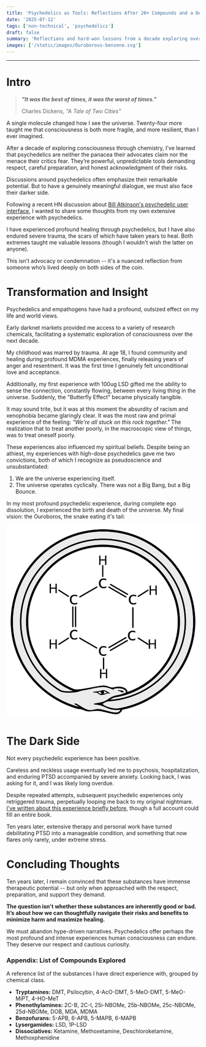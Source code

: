```yaml
---
title: 'Psychedelics as Tools: Reflections After 20+ Compounds and a Decade of Experiments'
date: '2025-07-12'
tags: ['non-technical', 'psychedelics']
draft: false
summary: 'Reflections and hard-won lessons from a decade exploring over 20 psychedelic compounds.'
images: ['/static/images/Ouroborous-benzene.svg']
---
```


<TOCInline toc={props.toc} indentDepth={4} asDisclosure />

---

# Intro

> **_"It was the best of times, it was the worst of times."_**
>
> Charles Dickens, _"A Tale of Two Cities"_

A single molecule changed how I see the universe. Twenty-four more taught me that consciousness is both more fragile, and more resilient, than I ever imagined.

After a decade of exploring consciousness through chemistry, I've learned that psychedelics are neither the panacea their advocates claim nor the menace their critics fear. They’re powerful, unpredictable tools demanding respect, careful preparation, and honest acknowledgment of their risks.

Discussions around psychedelics often emphasize their remarkable potential. But to have a genuinely meaningful dialogue, we must also face their darker side.

Following a recent HN discussion about [Bill Atkinson's psychedelic user interface](https://news.ycombinator.com/item?id=44530767), I wanted to share some thoughts from my own extensive experience with psychedelics.

I have experienced profound healing through psychedelics, but I have also endured severe trauma, the scars of which have taken years to heal. Both extremes taught me valuable lessons (though I wouldn't wish the latter on anyone).

This isn't advocacy or condemnation -- it's a nuanced reflection from someone who’s lived deeply on both sides of the coin.

# Transformation and Insight

Psychedelics and empathogens have had a profound, outsized effect on my life and world views.

Early darknet markets provided me access to a variety of research chemicals, facilitating a systematic exploration of consciousness over the next decade.

My childhood was marred by trauma. At age 18, I found community and healing during profound MDMA experiences, finally releasing years of anger and resentment. It was the first time I genuinely felt unconditional love and acceptance.

Additionally, my first experience with 100ug LSD gifted me the ability to sense the connection, constantly flowing, between every living thing in the universe. Suddenly, the "Butterfly Effect" became physically tangible.

It may sound trite, but it was at this moment the absurdity of racism and xenophobia became glaringly clear. It was the most raw and primal experience of the feeling: _"We're all stuck on this rock together."_ The realization that to treat another poorly, in the macroscopic view of things, was to treat oneself poorly.

These experiences also influenced my spiritual beliefs. Despite being an athiest, my experiences with high-dose psychedelics gave me two convictions, both of which I recognize as pseudoscience and unsubstantiated:

1. We are the universe experiencing itself.
2. The universe operates cyclically. There was not a Big Bang, but a Big Bounce.

In my most profound psychedelic experience, during complete ego dissolution, I experienced the birth and death of the universe. My final vision: the Ouroboros, the snake eating it's tail:

![An Ouroboros encircles a benzene ring](/static/images/Ouroboros-benzene.svg)

# The Dark Side

Not every psychedelic experience has been positive.

Careless and reckless usage eventually led me to psychosis, hospitalization, and enduring PTSD accompanied by severe anxiety. Looking back, I was asking for it, and I was likely long overdue.

Despite repeated attempts, subsequent psychedelic experiences only retriggered trauma, perpetually looping me back to my original nightmare. [I've written about this experience briefly before](https://news.ycombinator.com/item?id=22993060), though a full account could fill an entire book.

Ten years later, extensive therapy and personal work have turned debilitating PTSD into a manageable condition, and something that now flares only rarely, under extreme stress.

# Concluding Thoughts

Ten years later, I remain convinced that these substances have immense therapeutic potential -- but only when approached with the respect, preparation, and support they demand.

**The question isn't whether these substances are inherently good or bad. It’s about how we can thoughtfully navigate their risks and benefits to minimize harm and maximize healing.**

We must abandon hype-driven narratives. Psychedelics offer perhaps the most profound and intense experiences human consciousness can endure. They deserve our respect and cautious curiosity.

### Appendix: List of Compounds Explored

A reference list of the substances I have direct experience with, grouped by chemical class.

- **Tryptamines:** DMT, Psilocybin, 4-AcO-DMT, 5-MeO-DMT, 5-MeO-MiPT, 4-HO-MeT
- **Phenethylamines:** 2C-B, 2C-I, 25i-NBOMe, 25b-NBOMe, 25c-NBOMe, 25d-NBOMe, DOB, MDA, MDMA
- **Benzofurans:** 5-APB, 6-APB, 5-MAPB, 6-MAPB
- **Lysergamides:** LSD, 1P-LSD
- **Dissociatives:** Ketamine, Methoxetamine, Deschloroketamine, Methoxphenidine
